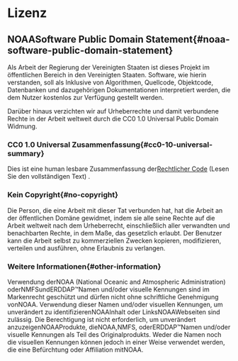 # Lizenz

## NOAASoftware Public Domain Statement{#noaa-software-public-domain-statement} 

Als Arbeit der Regierung der Vereinigten Staaten ist dieses Projekt im öffentlichen Bereich in den Vereinigten Staaten. Software, wie hierin verstanden, soll als Inklusive von Algorithmen, Quellcode, Objektcode, Datenbanken und dazugehörigen Dokumentationen interpretiert werden, die dem Nutzer kostenlos zur Verfügung gestellt werden.

Darüber hinaus verzichten wir auf Urheberrechte und damit verbundene Rechte in der Arbeit weltweit durch die CC0 1.0 Universal Public Domain Widmung.

### CC0 1.0 Universal Zusammenfassung{#cc0-10-universal-summary} 

Dies ist eine human lesbare Zusammenfassung der[Rechtlicher Code](https://github.com/ERDDAP/erddap/blob/main/LICENSE)  (Lesen Sie den vollständigen Text) .

### Kein Copyright{#no-copyright} 

Die Person, die eine Arbeit mit dieser Tat verbunden hat, hat die Arbeit an der öffentlichen Domäne gewidmet, indem sie alle seine Rechte auf die Arbeit weltweit nach dem Urheberrecht, einschließlich aller verwandten und benachbarten Rechte, in dem Maße, das gesetzlich erlaubt. Der Benutzer kann die Arbeit selbst zu kommerziellen Zwecken kopieren, modifizieren, verteilen und ausführen, ohne Erlaubnis zu verlangen.

### Weitere Informationen{#other-information} 

Verwendung derNOAA  (National Oceanic and Atmospheric Administration) oderNMFSundERDDAP™Namen und/oder visuelle Kennungen sind im Markenrecht geschützt und dürfen nicht ohne schriftliche Genehmigung vonNOAA. Verwendung dieser Namen und/oder visuellen Kennungen, um unverändert zu identifizierenNOAAInhalt oder LinksNOAAWebseiten sind zulässig. Die Berechtigung ist nicht erforderlich, um unverändert anzuzeigenNOAAProdukte, dieNOAA,NMFS, oderERDDAP™Namen und/oder visuelle Kennungen als Teil des Originalprodukts. Weder die Namen noch die visuellen Kennungen können jedoch in einer Weise verwendet werden, die eine Befürchtung oder Affiliation mitNOAA.
